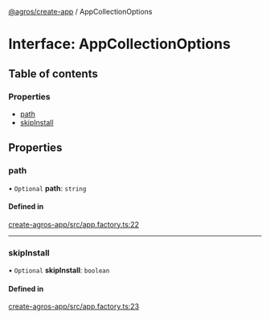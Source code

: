 [@agros/create-app](../index.md) / AppCollectionOptions

# Interface: AppCollectionOptions

## Table of contents

### Properties

- [path](AppCollectionOptions.md#path)
- [skipInstall](AppCollectionOptions.md#skipinstall)

## Properties

### <a id="path" name="path"></a> path

• `Optional` **path**: `string`

#### Defined in

[create-agros-app/src/app.factory.ts:22](https://github.com/agrosjs/agros/blob/f20df82/packages/create-agros-app/src/app.factory.ts#L22)

___

### <a id="skipinstall" name="skipinstall"></a> skipInstall

• `Optional` **skipInstall**: `boolean`

#### Defined in

[create-agros-app/src/app.factory.ts:23](https://github.com/agrosjs/agros/blob/f20df82/packages/create-agros-app/src/app.factory.ts#L23)
